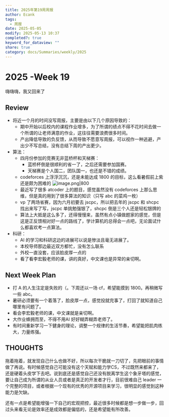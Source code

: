 ```yaml
---
title: 2025年第19周周报
author: Ecank
tags:
  - 周报
date: 2025-05-05
modify: 2025-05-13 10:37
completed?: true
keyword_for_dataview: ""
share: true
category: docs/Summaries/weekly/2025
---
```

# 2025 -Week 19
嗨嗨嗨，我又回来了
## Review
*  将近一个月的时间没写周报，主要是由以下几个原因导致的：
	* 期中开始以后校内的课程作业增多，为了所谓的绩点不得不花时间去做一个所谓的让老师满意的作业，这往往需要浪费很多时间。
	* 产出降低导致的负反馈，从而导致不愿意写周报，可以视作一种逃避，产出少不写总结，没有总结下周的产出更少。
* 算法：
	* 四月份参加的竞赛无非蓝桥杯和天梯赛：
		* 蓝桥杯倒是很顺利的省一了，之后还需要参加国赛。
		* 天梯赛是个人国二，团队国一，也还是不错的成绩。
	* codeforces 上浮浮沉沉，还是未能达成 1800 的目标，这么看暑假前上紫还是颇为困难的
	![image.png|800](https://eeecank-1325470508.cos.ap-shanghai.myqcloud.com/20250513084026.png)
	* 最近写了很多 atcoder 上的题目，感觉虽然没有 codeforces 上那么思维，但是真的用到了很多算法的知识（只写 abc 的菜鸡一枚）
	* vp 了两场省赛，因为六月初要去 jscpc，所以把去年的 jscpc 和 shcpc 找出来写了写，jscpc 单挑勉强银了，shcpc 倒是三个人还是轻松银牌的
	* 算法上大抵是这么多了，还得慢慢来，虽然有点小镇做题家的感觉，但是这是正反馈相对好一点的路线了，学计算机的总得会一点吧，无论面试什么都喜欢考一点算法。
* 科研：
	* AI 的学习和科研这边的进展可以说是惨淡且毫无进展了。
	* 本校导师那边最近双方都忙，没有怎么联系
	* 外校一直没套，应该脸皮厚一点的
	* 看了看李宏毅老师的课，讲的真好，中文课也是异常的亲切啊。
## Next Week Plan
* 打 A 的人生注定是失败的（。下周还以一场 cf，希望能摸到 1800。再稍微写一些 abc。
* 暑研必须要有一个着落了，脸皮厚一点，感觉投就完事了，打回了就知道自己哪里有问题了。
* 看会李宏毅老师的课，中文课就是亲切啊。
* 大作业蜂拥而至，不得不用AI 好好糊弄糊弄老师了。
* 有时间重新学习一下健身的理论，调整一个规律的生活节奏，希望能把肌肉练大，力量练强。
## THOUGHTS
拖着拖着，就发现自己什么也做不好，所以每次干脆就一刀切了，先把眼前的事情做了再说。有时候感觉自己可能没有这个天赋和能力学CS，不过既然来都来了，还是硬着头皮学下去吧。说到底还是感觉自己还没有脱离学生这个象牙塔的感觉，要让自己成为所谓的从业人员或者是真正的开发者才行，目前很难自己 leader 一个完整的项目，或者根据一个现有的优秀的开源项目来学习，很明显的感觉到这种能力是欠缺。

还有一点是希望能增强一下自己的宏观把控，最近很多时候都是想一步做一步，回过头来看无论是效率还是成效都是偏低的，还是希望能有所改善。



